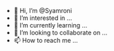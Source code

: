 - 👋 Hi, I’m @Syamroni
- 👀 I’m interested in ...
- 🌱 I’m currently learning ...
- 💞️ I’m looking to collaborate on ...
- 📫 How to reach me ...

<!---
Syamroni/Syamroni is a ✨ special ✨ repository because its `README.md` (this file) appears on your GitHub profile.
You can click the Preview link to take a look at your changes.
--->

